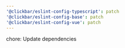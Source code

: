 ```yaml
---
'@clickbar/eslint-config-typescript': patch
'@clickbar/eslint-config-base': patch
'@clickbar/eslint-config-vue': patch
---
```


chore: Update dependencies

